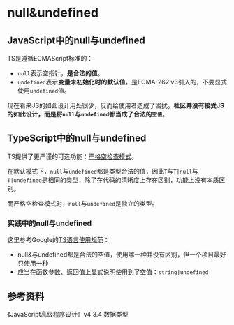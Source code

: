 # null&undefined
## JavaScript中的null与undefined

TS是遵循ECMAScript标准的：

- `null`表示空指针，**是合法的值**。
- `undefined`表示**变量未初始化时的默认值**，是ECMA-262 v3引入的，不要显式使用`undefined`值。

现在看来JS的如此设计用处很少，反而给使用者造成了困扰。**社区并没有接受JS的如此设计，而是将`null`与`undefined`都当成了合法的`空值`**。

## TypeScript中的null与undefined

TS提供了更严谨的可选功能：[严格空检查模式](https://www.typescriptlang.org/docs/handbook/release-notes/typescript-2-0.html#--strictnullchecks)。

在默认模式下，`null`与`undefined`都是类型合法的值，因此`T`与`T|null`与`T|undefined`是相同的类型，除了在代码的清晰度上存在区别，功能上没有本质区别。

而严格空检查模式时，`null`与`undefined`是独立的类型。

### 实践中的null与undefined

这里参考Google的[TS语言使用规范](https://google.github.io/styleguide/tsguide.html#null-vs-undefined)：

- null&与undefined都是合法的空值，使用哪一种并没有区别，但一个项目最好只使用一种
- 应当在函数参数、返回值上显式说明使用到了空值：`string|undefined`

## 参考资料

《JavaScript高级程序设计》v4 3.4 数据类型
